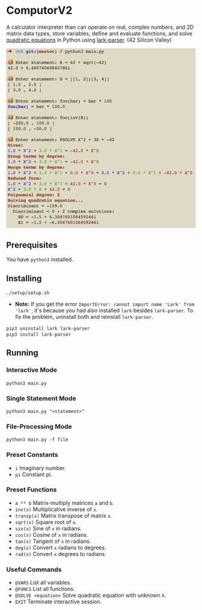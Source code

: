 # ComputorV2
A calculator interpreter than can operate on real, complex numbers, and 2D matrix data types, store variables, define and evaluate functions, and solve [quadratic equations](https://en.wikipedia.org/wiki/Quadratic_equation) in Python using [lark-parser](https://github.com/lark-parser/lark). (42 Silicon Valley)

<p float="left">
  <img src="https://github.com/ashih42/ComputorV2/blob/master/Screenshots/screenshot1.png" width="600" />
</p>

## Prerequisites

You have `python3` installed.

## Installing

```
./setup/setup.sh
```

* **Note:** If you get the error `ImportError: cannot import name 'Lark' from 'lark'`, it's because you had also installed `lark` besides `lark-parser`.  To fix the problem, uninstall both and reinstall `lark-parser`.
```
pip3 uninstall lark lark-parser
pip3 install lark-parser
```

## Running

### Interactive Mode
```
python3 main.py
```

### Single Statement Mode
```
python3 main.py "<statement>"
```

### File-Processing Mode
```
python3 main.py -f file
```

### Preset Constants
* `i` Imaginary number.
* `pi` Constant pi.

### Preset Functions
* `a ** b` Matrix-multiply matrices `a` and `b`.
* `inv(x)` Multiplicative inverse of `x`.
* `transp(x)` Matrix transpose of matrix `x`.
* `sqrt(x)` Square root of `x`.
* `sin(x)` Sine of `x` in radians.
* `cos(x)` Cosine of `x` in radians.
* `tan(x)` Tangent of `x` in radians.
* `deg(x)` Convert `x` radians to degrees.
* `rad(x)` Convert `x` degrees to radians.

### Useful Commands
* `@VARS` List all variables.
* `@FUNCS` List all functions.
* `@SOLVE <equation>` Solve quadratic equation with unknown `X`.
* `EXIT` Terminate interactive session.
